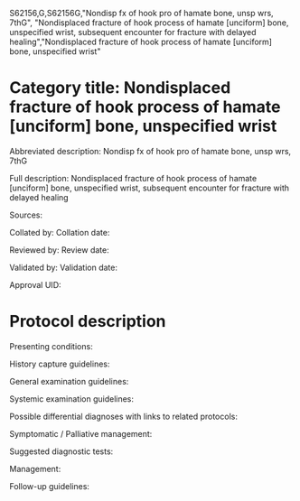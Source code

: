 S62156,G,S62156G,"Nondisp fx of hook pro of hamate bone, unsp wrs, 7thG", "Nondisplaced fracture of hook process of hamate [unciform] bone, unspecified wrist, subsequent encounter for fracture with delayed healing","Nondisplaced fracture of hook process of hamate [unciform] bone, unspecified wrist"
# Category title: Nondisplaced fracture of hook process of hamate [unciform] bone, unspecified wrist

Abbreviated description: Nondisp fx of hook pro of hamate bone, unsp wrs, 7thG

Full description: Nondisplaced fracture of hook process of hamate [unciform] bone, unspecified wrist, subsequent encounter for fracture with delayed healing

Sources:

Collated by:
Collation date:

Reviewed by:
Review date:

Validated by:
Validation date:

Approval UID:

# Protocol description

Presenting conditions:

History capture guidelines:

General examination guidelines:

Systemic examination guidelines:

Possible differential diagnoses with links to related protocols:

Symptomatic / Palliative management:

Suggested diagnostic tests:

Management:

Follow-up guidelines:
